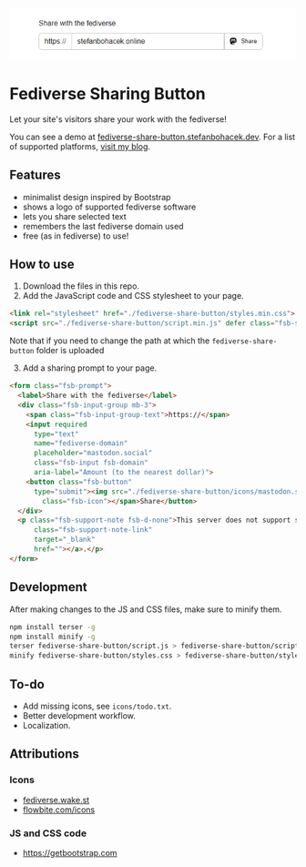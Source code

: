 ![A screenshot of the fediverse sharing prompt, which consists of an input field for domain name and a button with the text "Share" preceded by a Mastodon logo](./images/fsb-640x120.png)
# Fediverse Sharing Button

Let your site's visitors share your work with the fediverse!

You can see a demo at [fediverse-share-button.stefanbohacek.dev](https://fediverse-share-button.stefanbohacek.dev/). For a list of supported platforms, [visit my blog](https://stefanbohacek.com/blog/making-fediverse-apps-for-everyone/#sharing-dialog).

## Features

- minimalist design inspired by Bootstrap
- shows a logo of supported fediverse software
- lets you share selected text
- remembers the last fediverse domain used
- free (as in fediverse) to use!

## How to use

1. Download the files in this repo.
2. Add the JavaScript code and CSS stylesheet to your page.

```html
<link rel="stylesheet" href="./fediverse-share-button/styles.min.css">
<script src="./fediverse-share-button/script.min.js" defer class="fsb-script"></script>
```

Note that if you need to change the path at which the `fediverse-share-button` folder is uploaded

3. Add a sharing prompt to your page.

```html
<form class="fsb-prompt">
  <label>Share with the fediverse</label>
  <div class="fsb-input-group mb-3">
    <span class="fsb-input-group-text">https://</span>
    <input required
      type="text"
      name="fediverse-domain"
      placeholder="mastodon.social"
      class="fsb-input fsb-domain"
      aria-label="Amount (to the nearest dollar)">
    <button class="fsb-button"
      type="submit"><img src="./fediverse-share-button/icons/mastodon.svg"
        class="fsb-icon"></span>Share</button>
  </div>
  <p class="fsb-support-note fsb-d-none">This server does not support sharing. Please visit <a
      class="fsb-support-note-link"
      target="_blank"
      href=""></a>.</p>
</form>
```

## Development

After making changes to the JS and CSS files, make sure to minify them.

```sh
npm install terser -g
npm install minify -g
terser fediverse-share-button/script.js > fediverse-share-button/script.min.js
minify fediverse-share-button/styles.css > fediverse-share-button/styles.min.css
```

## To-do

- Add missing icons, see `icons/todo.txt`.
- Better development workflow.
- Localization.

## Attributions

### Icons

- [fediverse.wake.st](https://fediverse.wake.st)
- [flowbite.com/icons](https://flowbite.com/icons)

### JS and CSS code

- https://getbootstrap.com
